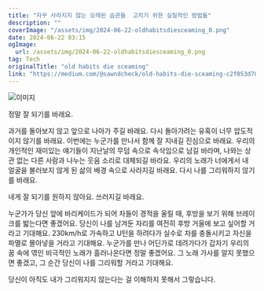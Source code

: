 ```yaml
---
title: "자꾸 사라지지 않는 오래된 습관들  고치기 위한 실질적인 방법들"
description: ""
coverImage: "/assets/img/2024-06-22-oldhabitsdiesceaming_0.png"
date: 2024-06-22 03:15
ogImage: 
  url: /assets/img/2024-06-22-oldhabitsdiesceaming_0.png
tag: Tech
originalTitle: "old habits die sceaming"
link: "https://medium.com/@sawndcheck/old-habits-die-sceaming-c2f053d78e55"
---
```



![이미지](/assets/img/2024-06-22-oldhabitsdiesceaming_0.png)

정말 잘 되기를 바래요.

과거를 돌아보지 않고 앞으로 나아가 주길 바래요. 다시 돌아가려는 유혹이 너무 압도적이지 않기를 바래요. 이번에는 누군가를 만나서 함께 잘 지내길 진심으로 바래요. 우리의 개인적인 재미있는 얘기들이 지난날의 무덤 속으로 속삭임으로 남길 바라며, 나와는 상관 없는 다른 사람과 나누는 웃음 소리로 대체되길 바라요. 우리의 노래가 너에게서 내 얼굴을 불러보지 않게 된 삶의 배경 속으로 사라지길 바래요. 다시 나를 그리워하지 않기를 바래요.

네게 잘 되기를 원하지 않아요. 쓰러지길 바래요.

<div class="content-ad"></div>

누군가가 당신 앞에 바리케이드가 되어 차들이 경적을 울릴 때, 후방을 보기 위해 브레이크를 밟는다면 좋겠어요. 당신이 나를 남겨둔 자리를 여전히 후방 거울에 보고 싶어할 거라고 기대해요. 230km/h로 가속하고 U턴을 하려다가 실수로 차를 충돌시키고 자신을 파멸로 몰아넣을 거라고 기대해요. 누군가를 만나 어딘가로 데려가다가 갑자기 우리의 꿈 속에 엮인 비극적인 노래가 흘러나온다면 정말 좋겠어요. 그 노래 가사를 알지 못했으면 좋겠고, 그 순간 당신이 나를 그리워할 거라고 기대해요.

당신이 아직도 내가 그리워지지 않는다는 걸 이해하지 못해서 그렇습니다.